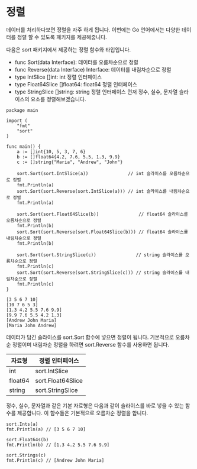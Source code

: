 # 정렬

데이터를 처리하다보면 정렬을 자주 하게 됩니다. 이번에는 Go 언어에서는 다양한 데이터를 정렬 할 수 있도록 패키지를 제공해줍니다.

다음은 sort 패키지에서 제공하는 정렬 함수와 타입입니다.

- func Sort(data Interface): 데이터를 오름차순으로 정렬
- func Reverse(data Interface) Interface: 데이터를 내림차순으로 정렬
- type IntSlice []int: int 정렬 인터페이스
- type Float64Slice []float64: float64 정렬 인터페이스
- type StringSlice []string: string 정렬 인터페이스
먼저 정수, 실수, 문자열 슬라이스의 요소를 정렬해보겠습니다.

```
package main

import (
	"fmt"
	"sort"
)

func main() {
	a := []int{10, 5, 3, 7, 6}
	b := []float64{4.2, 7.6, 5.5, 1.3, 9.9}
	c := []string{"Maria", "Andrew", "John"}

	sort.Sort(sort.IntSlice(a))               // int 슬라이스를 오름차순으로 정렬
	fmt.Println(a)
	sort.Sort(sort.Reverse(sort.IntSlice(a))) // int 슬라이스를 내림차순으로 정렬
	fmt.Println(a)

	sort.Sort(sort.Float64Slice(b))               // float64 슬라이스를 오름차순으로 정렬
	fmt.Println(b)
	sort.Sort(sort.Reverse(sort.Float64Slice(b))) // float64 슬라이스를 내림차순으로 정렬
	fmt.Println(b)

	sort.Sort(sort.StringSlice(c))               // string 슬라이스를 오름차순으로 정렬
	fmt.Println(c)
	sort.Sort(sort.Reverse(sort.StringSlice(c))) // string 슬라이스를 내림차순으로 정렬
	fmt.Println(c)
}
```
```
[3 5 6 7 10]
[10 7 6 5 3]
[1.3 4.2 5.5 7.6 9.9]
[9.9 7.6 5.5 4.2 1.3]
[Andrew John Maria]
[Maria John Andrew]
```
데이터가 담긴 슬라이스를 sort.Sort 함수에 넣으면 정렬이 됩니다. 기본적으로 오름차순 정렬이며 내림차순 정렬을 하려면 sort.Reverse 함수를 사용하면 됩니다.

|자료형	|정렬 인터페이스|
|---|------------|
|int|	sort.IntSlice|
|float64	|sort.Float64Slice|
|string	|sort.StringSlice|
정수, 실수, 문자열과 같은 기본 자료형은 다음과 같이 슬라이스를 바로 넣을 수 있는 함수를 제공합니다. 이 함수들은 기본적으로 오름차순 정렬을 합니다.

```
sort.Ints(a)
fmt.Println(a) // [3 5 6 7 10]

sort.Float64s(b)
fmt.Println(b) // [1.3 4.2 5.5 7.6 9.9]

sort.Strings(c)
fmt.Println(c) // [Andrew John Maria]
```
